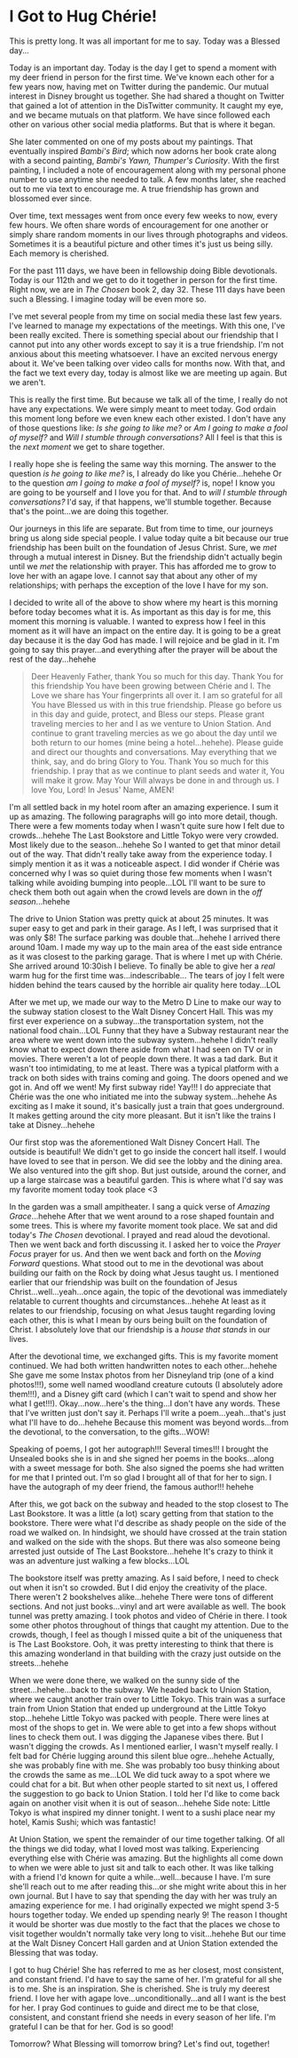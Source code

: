 # I Got to Hug Chérie!

This is pretty long. It was all important for me to say. Today was a Blessed day...

Today is an important day. Today is the day I get to spend a moment with my deer friend in person for the first time. We've known each other for a few years now, having met on Twitter during the pandemic. Our mutual interest in Disney brought us together. She had shared a thought on Twitter that gained a lot of attention in the DisTwitter community. It caught my eye, and we became mutuals on that platform. We have since followed each other on various other social media platforms. But that is where it began.

She later commented on one of my posts about my paintings. That eventually inspired *Bambi's Bird*; which now adorns her book crate along with a second painting, *Bambi's Yawn, Thumper's Curiosity*. With the first painting, I included a note of encouragement along with my personal phone number to use anytime she needed to talk. A few months later, she reached out to me via text to encourage me. A true friendship has grown and blossomed ever since.

Over time, text messages went from once every few weeks to now, every few hours. We often share words of encouragement for one another or simply share random moments in our lives through photographs and videos. Sometimes it is a beautiful picture and other times it's just us being silly. Each memory is cherished.

For the past 111 days, we have been in fellowship doing Bible devotionals. Today is our 112th and we get to do it together in person for the first time. Right now, we are in *The Chosen* book 2, day 32. These 111 days have been such a Blessing. I imagine today will be even more so.

I've met several people from my time on social media these last few years. I've learned to manage my expectations of the meetings. With this one, I've been really excited. There is something special about our friendship that I cannot put into any other words except to say it is a true friendship. I'm not anxious about this meeting whatsoever. I have an excited nervous energy about it. We've been talking over video calls for months now. With that, and the fact we text every day, today is almost like we are meeting up again. But we aren't.

This is really the first time. But because we talk all of the time, I really do not have any expectations. We were simply meant to meet today. God ordain this moment long before we even knew each other existed. I don't have any of those questions like: *Is she going to like me?* or *Am I going to make a fool of myself?* and *Will I stumble through conversations?* All I feel is that this is the *next moment* we get to share together.

I really hope she is feeling the same way this morning. The answer to the question *is he going to like me?* is, I already do like you Chérie...hehehe Or to the question *am I going to make a fool of myself?* is, nope! I know you are going to be yourself and I love you for that. And to *will I stumble through conversations?* I'd say, if that happens, we'll stumble together. Because that's the point...we are doing this together.

Our journeys in this life are separate. But from time to time, our journeys bring us along side special people. I value today quite a bit because our true friendship has been built on the foundation of Jesus Christ. Sure, we *met* through a mutual interest in Disney. But the friendship didn't actually begin until we *met* the relationship with prayer. This has afforded me to grow to love her with an agape love. I cannot say that about any other of my relationships; with perhaps the exception of the love I have for my son.

I decided to write all of the above to show where my heart is this morning before today becomes what it is. As important as this day is for me, this moment this morning is valuable. I wanted to express how I feel in this moment as it will have an impact on the entire day. It is going to be a great day because it is the day God has made. I will rejoice and be glad in it. I'm going to say this prayer...and everything after the prayer will be about the rest of the day...hehehe

> Deer Heavenly Father, thank You so much for this day. Thank You for this friendship You have been growing between Chérie and I. The Love we share has Your fingerprints all over it. I am so grateful for all You have Blessed us with in this true friendship. Please go before us in this day and guide, protect, and Bless our steps. Please grant traveling mercies to her and I as we venture to Union Station. And continue to grant traveling mercies as we go about the day until we both return to our homes (mine being a hotel...hehehe). Please guide and direct our thoughts and conversations. May everything that we think, say, and do bring Glory to You. Thank You so much for this friendship. I pray that as we continue to plant seeds and water it, You will make it grow. May Your Will always be done in and through us. I love You, Lord! In Jesus' Name, AMEN!

I'm all settled back in my hotel room after an amazing experience. I sum it up as amazing. The following paragraphs will go into more detail, though. There were a few moments today when I wasn't quite sure how I felt due to crowds...hehehe The Last Bookstore and Little Tokyo were very crowded. Most likely due to the season...hehehe So I wanted to get that minor detail out of the way. That didn't really take away from the experience today. I simply mention it as it was a noticeable aspect. I did wonder if Chérie was concerned why I was so quiet during those few moments when I wasn't talking while avoiding bumping into people...LOL I'll want to be sure to check them both out again when the crowd levels are down in the *off season*...hehehe

The drive to Union Station was pretty quick at about 25 minutes. It was super easy to get and park in their garage. As I left, I was surprised that it was only $8! The surface parking was double that...hehehe I arrived there around 10am. I made my way up to the main area of the east side entrance as it was closest to the parking garage. That is where I met up with Chérie. She arrived around 10:30ish I believe. To finally be able to give her a *real* warm hug for the first time was...indescribable... The tears of joy I felt were hidden behind the tears caused by the horrible air quality here today...LOL

After we met up, we made our way to the Metro D Line to make our way to the subway station closest to the Walt Disney Concert Hall. This was my first ever experience on a subway...the transportation system, not the national food chain...LOL Funny that they have a Subway restaurant near the area where we went down into the subway system...hehehe I didn't really know what to expect down there aside from what I had seen on TV or in movies. There weren't a lot of people down there. It was a tad dark. But it wasn't too intimidating, to me at least. There was a typical platform with a track on both sides with trains coming and going. The doors opened and we got in. And off we went! My first subway ride! Yay!!! I do appreciate that Chérie was the one who initiated me into the subway system...hehehe As exciting as I make it sound, it's basically just a train that goes underground. It makes getting around the city more pleasant. But it isn't like the trains I take at Disney...hehehe

Our first stop was the aforementioned Walt Disney Concert Hall. The outside is beautiful! We didn't get to go inside the concert hall itself. I would have loved to see that in person. We did see the lobby and the dining area. We also ventured into the gift shop. But just outside, around the corner, and up a large staircase was a beautiful garden. This is where what I'd say was my favorite moment today took place <3

In the garden was a small ampitheater. I sang a quick verse of *Amazing Grace*...hehehe After that we went around to a rose shaped fountain and some trees. This is where my favorite moment took place. We sat and did today's *The Chosen* devotional. I prayed and read aloud the devotional. Then we went back and forth discussing it. I asked her to voice the *Prayer Focus* prayer for us. And then we went back and forth on the *Moving Forward* questions. What stood out to me in the devotional was about building our faith on the Rock by doing what Jesus taught us. I mentioned earlier that our friendship was built on the foundation of Jesus Christ...well...yeah...once again, the topic of the devotional was immediately relatable to current thoughts and circumstances...hehehe At least as it relates to our friendship, focusing on what Jesus taught regarding loving each other, this is what I mean by ours being built on the foundation of Christ. I absolutely love that our friendship is a *house that stands* in our lives.

After the devotional time, we exchanged gifts. This is my favorite moment continued. We had both written handwritten notes to each other...hehehe She gave me some Instax photos from her Disneyland trip (one of a kind photos!!!), some well named woodland creature cutouts (I absolutely adore them!!!), and a Disney gift card (which I can't wait to spend and show her what I get!!!). Okay...now...here's the thing...I don't have any words. These that I've written just don't say it. Perhaps I'll write a poem...yeah...that's just what I'll have to do...hehehe Because this moment was beyond words...from the devotional, to the conversation, to the gifts...WOW!

Speaking of poems, I got her autograph!!! Several times!!! I brought the Unsealed books she is in and she signed her poems in the books...along with a sweet message for both. She also signed the poems she had written for me that I printed out. I'm so glad I brought all of that for her to sign. I have the autograph of my deer friend, the famous author!!! hehehe

After this, we got back on the subway and headed to the stop closest to The Last Bookstore. It was a little (a lot) scary getting from that station to the bookstore. There were what I'd describe as shady people on the side of the road we walked on. In hindsight, we should have crossed at the train station and walked on the side with the shops. But there was also someone being arrested just outside of The Last Bookstore...hehehe It's crazy to think it was an adventure just walking a few blocks...LOL

The bookstore itself was pretty amazing. As I said before, I need to check out when it isn't so crowded. But I did enjoy the creativity of the place. There weren't 2 bookshelves alike...hehehe There were tons of different sections. And not just books...vinyl and art were available as well. The book tunnel was pretty amazing. I took photos and video of Chérie in there. I took some other photos throughout of things that caught my attention. Due to the crowds, though, I feel as though I missed quite a bit of the uniqueness that is The Last Bookstore. Ooh, it was pretty interesting to think that there is this amazing wonderland in that building with the crazy just outside on the streets...hehehe

When we were done there, we walked on the sunny side of the street...hehehe...back to the subway. We headed back to Union Station, where we caught another train over to Little Tokyo. This train was a surface train from Union Station that ended up underground at the Little Tokyo stop...hehehe Little Tokyo was packed with people. There were lines at most of the shops to get in. We were able to get into a few shops without lines to check them out. I was digging the Japanese vibes there. But I wasn't digging the crowds. As I mentioned earlier, I wasn't myself really. I felt bad for Chérie lugging around this silent blue ogre...hehehe Actually, she was probably fine with me. She was probably too busy thinking about the crowds the same as me...LOL We did tuck away to a spot where we could chat for a bit. But when other people started to sit next us, I offered the suggestion to go back to Union Station. I told her I'd like to come back again on another visit when it is out of season...hehehe Side note: Little Tokyo is what inspired my dinner tonight. I went to a sushi place near my hotel, Kamis Sushi; which was fantastic!

At Union Station, we spent the remainder of our time together talking. Of all the things we did today, what I loved most was talking. Experiencing everything else with Chérie was amazing. But the highlights all come down to when we were able to just sit and talk to each other. It was like talking with a friend I'd known for quite a while...well...because I have. I'm sure she'll reach out to me after reading this...or she might write about this in her own journal. But I have to say that spending the day with her was truly an amazing experience for me. I had originally expected we might spend 3-5 hours together today. We ended up spending nearly 9! The reason I thought it would be shorter was due mostly to the fact that the places we chose to visit together wouldn't normally take very long to visit...hehehe But our time at the Walt Disney Concert Hall garden and at Union Station extended the Blessing that was today.

I got to hug Chérie! She has referred to me as her closest, most consistent, and constant friend. I'd have to say the same of her. I'm grateful for all she is to me. She is an inspiration. She is cherished. She is truly my deerest friend. I love her with agape love...unconditionally...and all I want is the best for her. I pray God continues to guide and direct me to be that close, consistent, and constant friend she needs in every season of her life. I'm grateful I can be that for her. God is so good!

Tomorrow? What Blessing will tomorrow bring? Let's find out, together!